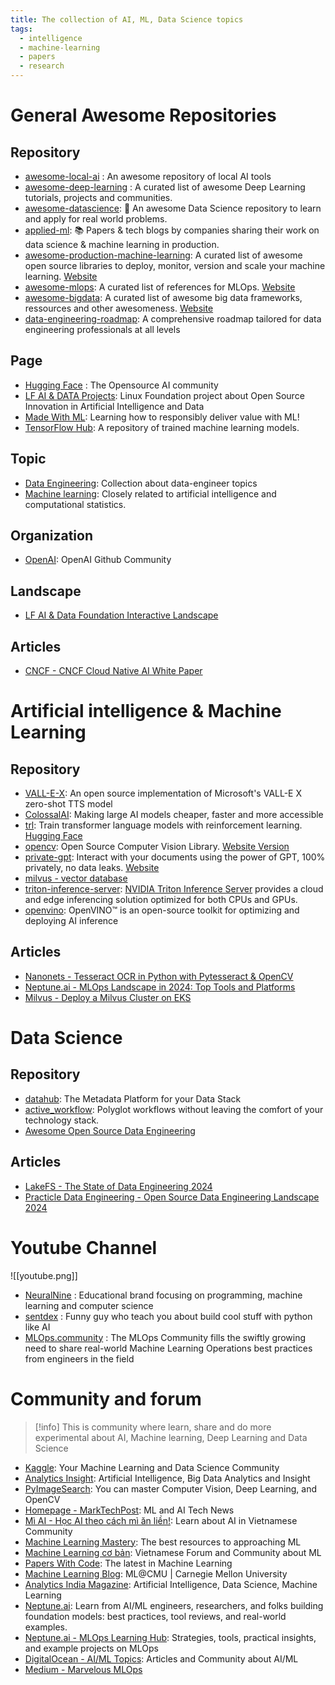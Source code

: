 ```yaml
---
title: The collection of AI, ML, Data Science topics
tags:
  - intelligence
  - machine-learning
  - papers
  - research
---
```

# General Awesome Repositories

## Repository

- [awesome-local-ai](https://github.com/janhq/awesome-local-ai) : An awesome repository of local AI tools
- [awesome-deep-learning](https://github.com/ChristosChristofidis/awesome-deep-learning) : A curated list of awesome Deep Learning tutorials, projects and communities.
- [awesome-datascience](https://github.com/academic/awesome-datascience): 📝 An awesome Data Science repository to learn and apply for real world problems.
- [applied-ml](https://github.com/eugeneyan/applied-ml): 📚 Papers & tech blogs by companies sharing their work on data science & machine learning in production.
- [awesome-production-machine-learning](https://github.com/EthicalML/awesome-production-machine-learning): A curated list of awesome open source libraries to deploy, monitor, version and scale your machine learning. [Website](https://ethicalml.github.io/awesome-production-machine-learning/)
- [awesome-mlops](https://github.com/visenger/awesome-mlops): A curated list of references for MLOps. [Website](https://ml-ops.org/)
- [awesome-bigdata](https://github.com/oxnr/awesome-bigdata): A curated list of awesome big data frameworks, ressources and other awesomeness. [Website](https://github.com/onurakpolat/awesome-bigdata)
- [data-engineering-roadmap](https://github.com/data-burst/data-engineering-roadmap): A comprehensive roadmap tailored for data engineering professionals at all levels
## Page

- [Hugging Face](https://huggingface.co/) : The Opensource AI community
- [LF AI & DATA Projects](https://lfaidata.foundation/projects/): Linux Foundation project about Open Source Innovation in Artificial Intelligence and Data
- [Made With ML](https://madewithml.com/): Learning how to responsibly deliver value with ML!
- [TensorFlow Hub](https://www.tensorflow.org/hub): A repository of trained machine learning models.
## Topic

- [Data Engineering](https://github.com/topics/data-engineering): Collection about data-engineer topics
- [Machine learning](https://github.com/topics/machine-learning): Closely related to artificial intelligence and computational statistics.
## Organization

- [OpenAI](https://github.com/openai): OpenAI Github Community

## Landscape

- [LF AI & Data Foundation Interactive Landscape](https://landscape.lfai.foundation/card-mode)

## Articles

- [CNCF - CNCF Cloud Native AI White Paper](https://tag-runtime.cncf.io/wgs/cnaiwg/whitepapers/cloudnativeai/)
# Artificial intelligence & Machine Learning

## Repository

- [VALL-E-X](https://github.com/Plachtaa/VALL-E-X): An open source implementation of Microsoft's VALL-E X zero-shot TTS model
- [ColossalAI](https://github.com/hpcaitech/ColossalAI): Making large AI models cheaper, faster and more accessible
- [trl](https://github.com/huggingface/trl): Train transformer language models with reinforcement learning. [Hugging Face](https://huggingface.co/docs/trl/index)
- [opencv](https://github.com/opencv/opencv): Open Source Computer Vision Library. [Website Version](https://opencv.org/)
- [private-gpt](https://github.com/zylon-ai/private-gpt): Interact with your documents using the power of GPT, 100% privately, no data leaks. [Website](https://privategpt.dev/)
- [milvus - vector database](https://milvus.io/docs)
- [triton-inference-server](https://github.com/triton-inference-server): [NVIDIA Triton Inference Server](https://github.com/triton-inference-server/server) provides a cloud and edge inferencing solution optimized for both CPUs and GPUs.
- [openvino](https://github.com/openvinotoolkit/openvino): OpenVINO™ is an open-source toolkit for optimizing and deploying AI inference
## Articles

- [Nanonets - Tesseract OCR in Python with Pytesseract & OpenCV](https://nanonets.com/blog/ocr-with-tesseract/)
- [Neptune.ai - MLOps Landscape in 2024: Top Tools and Platforms](https://neptune.ai/blog/mlops-tools-platforms-landscape)
- [Milvus - Deploy a Milvus Cluster on EKS](https://milvus.io/docs/eks.md)
# Data Science

## Repository

- [datahub](https://github.com/datahub-project/datahub): The Metadata Platform for your Data Stack
- [active_workflow](https://github.com/automaticmode/active_workflow): Polyglot workflows without leaving the comfort of your technology stack.
- [Awesome Open Source Data Engineering](https://github.com/pracdata/awesome-open-source-data-engineering)
## Articles

- [LakeFS - The State of Data Engineering 2024](https://lakefs.io/blog/the-state-of-data-engineering-2024/)
- [Practicle Data Engineering - Open Source Data Engineering Landscape 2024](https://practicaldataengineering.substack.com/p/open-source-data-engineering-landscape?r=23jwn&utm_campaign=post&utm_medium=web&triedRedirect=true)
# Youtube Channel

![[youtube.png]]

- [NeuralNine](https://www.youtube.com/c/NeuralNine/featured) : Educational brand focusing on programming, machine learning and computer science
- [sentdex](https://www.youtube.com/c/sentdex/featured) : Funny guy who teach you about build cool stuff with python like AI
- [MLOps.community](https://www.youtube.com/@MLOps/videos) : The MLOps Community fills the swiftly growing need to share real-world Machine Learning Operations best practices from engineers in the field
# Community and forum

>[!info]
>This is community where learn, share and do more experimental about AI, Machine learning, Deep Learning and Data Science

- [Kaggle](https://www.kaggle.com/):  Your Machine Learning and Data Science Community
- [Analytics Insight](https://www.analyticsinsight.net/): Artificial Intelligence, Big Data Analytics and Insight
- [PyImageSearch](https://pyimagesearch.com/): You can master Computer Vision, Deep Learning, and OpenCV
- [Homepage - MarkTechPost](https://www.marktechpost.com/#): ML and AI Tech News
- [Mì AI - Học AI theo cách mì ăn liền!](https://miai.vn/): Learn about AI in Vietnamese Community
- [Machine Learning Mastery](https://machinelearningmastery.com/): The best resources to approaching ML
- [Machine Learning cơ bản](https://machinelearningcoban.com/): Vietnamese Forum and Community about ML
- [Papers With Code](https://paperswithcode.com/): The latest in Machine Learning
- [Machine Learning Blog](https://blog.ml.cmu.edu/): ML@CMU | Carnegie Mellon University
- [Analytics India Magazine](https://analyticsindiamag.com/): Artificial Intelligence, Data Science, Machine Learning
- [Neptune.ai](https://neptune.ai/blog): Learn from AI/ML engineers, researchers, and folks building foundation models: best practices, tool reviews, and real-world examples.
- [Neptune.ai - MLOps Learning Hub](https://neptune.ai/mlops-learn-hub): Strategies, tools, practical insights, and example projects on MLOps
- [DigitalOcean - AI/ML Topics](https://www.digitalocean.com/community/tags/ai-ml): Articles and Community about AI/ML
- [Medium - Marvelous MLOps](https://medium.com/marvelous-mlops)